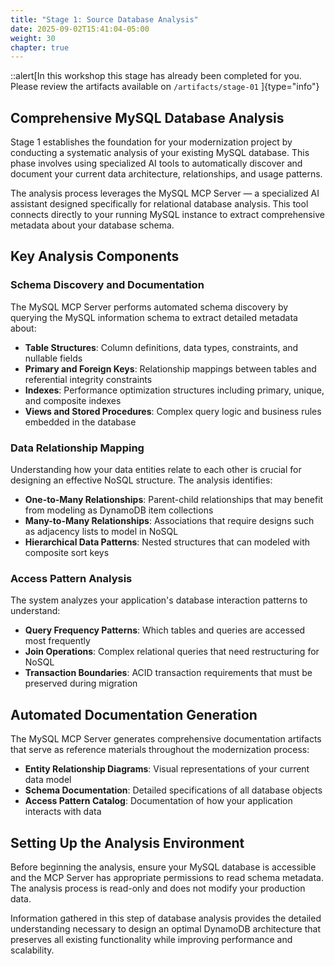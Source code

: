```yaml
---
title: "Stage 1: Source Database Analysis"
date: 2025-09-02T15:41:04-05:00
weight: 30
chapter: true
---
```


::alert[In this workshop this stage has already been completed for you. Please review the artifacts available on `/artifacts/stage-01` ]{type="info"}

## Comprehensive MySQL Database Analysis

Stage 1 establishes the foundation for your modernization project by conducting a systematic analysis of your existing MySQL database. This phase involves using specialized AI tools to automatically discover and document your current data architecture, relationships, and usage patterns.

The analysis process leverages the MySQL MCP Server — a specialized AI assistant designed specifically for relational database analysis. This tool connects directly to your running MySQL instance to extract comprehensive metadata about your database schema.

## Key Analysis Components

### Schema Discovery and Documentation

The MySQL MCP Server performs automated schema discovery by querying the MySQL information schema to extract detailed metadata about:

- **Table Structures**: Column definitions, data types, constraints, and nullable fields
- **Primary and Foreign Keys**: Relationship mappings between tables and referential integrity constraints  
- **Indexes**: Performance optimization structures including primary, unique, and composite indexes
- **Views and Stored Procedures**: Complex query logic and business rules embedded in the database

### Data Relationship Mapping

Understanding how your data entities relate to each other is crucial for designing an effective NoSQL structure. The analysis identifies:

- **One-to-Many Relationships**: Parent-child relationships that may benefit from modeling as DynamoDB item collections
- **Many-to-Many Relationships**: Associations that require designs such as adjacency lists to model in NoSQL
- **Hierarchical Data Patterns**: Nested structures that can modeled with composite sort keys

### Access Pattern Analysis

The system analyzes your application's database interaction patterns to understand:

- **Query Frequency Patterns**: Which tables and queries are accessed most frequently
- **Join Operations**: Complex relational queries that need restructuring for NoSQL
- **Transaction Boundaries**: ACID transaction requirements that must be preserved during migration

## Automated Documentation Generation

The MySQL MCP Server generates comprehensive documentation artifacts that serve as reference materials throughout the modernization process:

- **Entity Relationship Diagrams**: Visual representations of your current data model
- **Schema Documentation**: Detailed specifications of all database objects
- **Access Pattern Catalog**: Documentation of how your application interacts with data

## Setting Up the Analysis Environment

Before beginning the analysis, ensure your MySQL database is accessible and the MCP Server has appropriate permissions to read schema metadata. The analysis process is read-only and does not modify your production data.

Information gathered in this step of database analysis provides the detailed understanding necessary to design an optimal DynamoDB architecture that preserves all existing functionality while improving performance and scalability.
